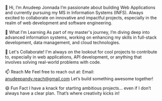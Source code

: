 👋 Hi, I’m Anudeep Jonnada
I’m passionate about building Web Applications and currently pursuing my MS in Information Systems (INFS). Always excited to collaborate on innovative and impactful projects, especially in the realm of web development and software engineering.

🌱 What I’m Learning
As part of my master's journey, I’m diving deep into advanced information systems, working on enhancing my skills in full-stack development, data management, and cloud technologies.

💼 Let's Collaborate!
I'm always on the lookout for cool projects to contribute to, especially in web applications, API development, or anything that involves solving real-world problems with code.

📫 Reach Me
Feel free to reach out at:
Email: anudeepandy.reach@gmail.com
Let’s build something awesome together!

😄 Fun Fact
I have a knack for starting ambitious projects... even if I don’t always have a clear plan. That’s where creativity kicks in!
